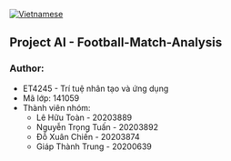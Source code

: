 [![Vietnamese](https://img.shields.io/badge/lang-vi-blue)](https://github.com/gnurt2041/Football-Match-Analysis/blob/main/README.vi.md)
## Project AI - Football-Match-Analysis

### Author:
 - ET4245 - Trí tuệ nhân tạo và ứng dụng
 - Mã lớp: 141059
 - Thành viên nhóm:
     - Lê Hữu Toàn - 20203889
     - Nguyễn Trọng Tuấn - 20203892 
     - Đỗ Xuân Chiến - 20203874 
     - Giáp Thành Trung - 20200639 

